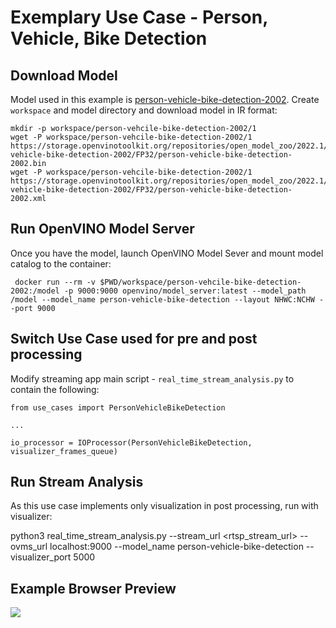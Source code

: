 # Exemplary Use Case - Person, Vehicle, Bike Detection

## Download Model

Model used in this example is [person-vehicle-bike-detection-2002](https://docs.openvino.ai/latest/omz_models_model_person_vehicle_bike_detection_2002.html).
Create `workspace` and model directory and download model in IR format:
```
mkdir -p workspace/person-vehcile-bike-detection-2002/1
wget -P workspace/person-vehcile-bike-detection-2002/1 https://storage.openvinotoolkit.org/repositories/open_model_zoo/2022.1/models_bin/2/person-vehicle-bike-detection-2002/FP32/person-vehicle-bike-detection-2002.bin
wget -P workspace/person-vehcile-bike-detection-2002/1 https://storage.openvinotoolkit.org/repositories/open_model_zoo/2022.1/models_bin/2/person-vehicle-bike-detection-2002/FP32/person-vehicle-bike-detection-2002.xml
```

## Run OpenVINO Model Server

Once you have the model, launch OpenVINO Model Sever and mount model catalog to the container:

```
 docker run --rm -v $PWD/workspace/person-vehcile-bike-detection-2002:/model -p 9000:9000 openvino/model_server:latest --model_path /model --model_name person-vehicle-bike-detection --layout NHWC:NCHW --port 9000 
```

## Switch Use Case used for pre and post processing

Modify streaming app main script - `real_time_stream_analysis.py` to contain the following:

```
from use_cases import PersonVehicleBikeDetection

...

io_processor = IOProcessor(PersonVehicleBikeDetection, visualizer_frames_queue)
```

## Run Stream Analysis

As this use case implements only visualization in post processing, run with visualizer:

python3 real_time_stream_analysis.py --stream_url <rtsp_stream_url> --ovms_url localhost:9000 --model_name person-vehicle-bike-detection --visualizer_port 5000

## Example Browser Preview

<img src="https://github.com/openvinotoolkit/model_server/blob/streaming-demo/demos/real_time_stream_analysis/python/assets/visualizer_example_browser.gif">